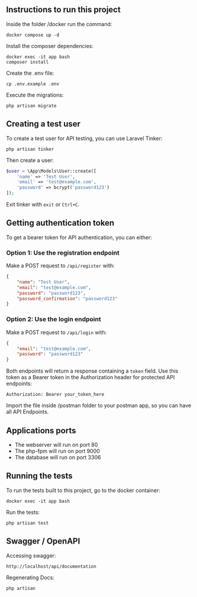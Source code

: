 ## Instructions to run this project

Inside the folder /docker run the command:
    
    docker compose up -d

Install the composer dependencies:

    docker exec -it app bash
    composer install

Create the .env file:
    
    cp .env.example .env

Execute the migrations:
    
    php artisan migrate

## Creating a test user

To create a test user for API testing, you can use Laravel Tinker:

    php artisan tinker

Then create a user:

```php
$user = \App\Models\User::create([
    'name' => 'Test User',
    'email' => 'test@example.com',
    'password' => bcrypt('password123')
]);
```

Exit tinker with `exit` or `Ctrl+C`.

## Getting authentication token

To get a bearer token for API authentication, you can either:

### Option 1: Use the registration endpoint
Make a POST request to `/api/register` with:
```json
{
    "name": "Test User",
    "email": "test@example.com",
    "password": "password123",
    "password_confirmation": "password123"
}
```

### Option 2: Use the login endpoint
Make a POST request to `/api/login` with:
```json
{
    "email": "test@example.com",
    "password": "password123"
}
```

Both endpoints will return a response containing a `token` field. Use this token as a Bearer token in the Authorization header for protected API endpoints:
```
Authorization: Bearer your_token_here
```

Import the file inside /postman folder to your postman app, so you can have all API Endpoints.

## Applications ports

- The webserver will run on port 80
- The php-fpm will run on port 9000
- The database will run on port 3306

## Running the tests

To run the tests built to this project, go to the docker container:

    docker exec -it app bash

Run the tests:

    php artisan test

## Swagger / OpenAPI

Accessing swagger:

    http://localhost/api/documentation

Regenerating Docs:
    
    php artisan
